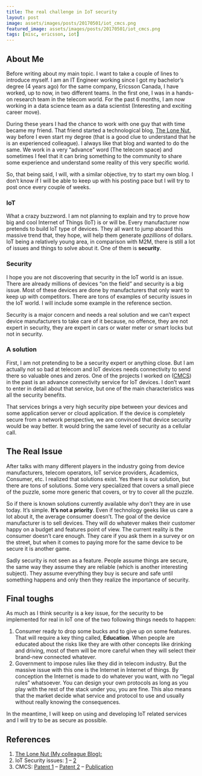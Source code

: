 ```yaml
---
title: The real challenge in IoT security
layout: post
image: assets/images/posts/20170501/iot_cmcs.png
featured_image: assets/images/posts/20170501/iot_cmcs.png
tags: [misc, ericsson, iot]
---
```

## About Me

Before writing about my main topic. I want to take a couple of lines to introduce myself. I am an IT Engineer working since I got my bachelor’s degree (4 years ago) for the same company, Ericsson Canada, I have worked, up to now, in two different teams. In the first one, I was in a hands-on research team in the telecom world. For the past 6 months, I am now working in a data science team as a data scientist (Interesting and exciting career move).

<!--more-->

During these years I had the chance to work with one guy that with time became my friend. That friend started a technological blog, <a href="https://thelonenutblog.wordpress.com/" target="_blank" rel="nofollow noopener">The Lone Nut</a>, way before I even start my degree (that is a good clue to understand that he is an experienced colleague). I always like that blog and wanted to do the same. We work in a very “advance” word (The telecom space) and sometimes I feel that it can bring something to the community to share some experience and understand some reality of this very specific world.

So, that being said, I will, with a similar objective, try to start my own blog. I don’t know if I will be able to keep up with his posting pace but I will try to post once every couple of weeks.

### IoT

What a crazy buzzword. I am not planning to explain and try to prove how big and cool Internet of Things (IoT) is or will be. Every manufacturer now pretends to build IoT type of devices. They all want to jump aboard this massive trend that, they hope, will help them generate _gazillions_ of dollars. IoT being a relatively young area, in comparison with M2M, there is still a lot of issues and things to solve about it. One of them is **security**.

### Security

I hope you are not discovering that security in the IoT world is an issue. There are already millions of devices “on the field” and security is a big issue. Most of these devices are done by manufacturers that only want to keep up with competitors. There are tons of examples of security issues in the IoT world. I will include some example in the reference section.

Security is a major concern and needs a real solution and we can&#8217;t expect device manufacturers to take care of it because, no offence, they are not expert in security, they are expert in cars or water meter or smart locks but not in security.

### A solution

First, I am not pretending to be a security expert or anything close. But I am actually not so bad at telecom and IoT devices needs connectivity to send there so valuable ones and zeros. One of the projects I worked on (<a href="https://patentscope.wipo.int/search/en/detail.jsf?docId=WO2016020726" target="_blank" rel="nofollow noopener">CMCS</a>) in the past is an advance connectivity service for IoT devices. I don’t want to enter in detail about that service, but one of the main characteristics was all the security benefits.

That services brings a very high security pipe between your devices and some application server or cloud application. If the device is completely secure from a network perspective, we are convinced that device security would be way better. It would bring the same level of security as a cellular call.

## The Real Issue

After talks with many different players in the industry going from device manufacturers, telecom operators, IoT service providers, Academics, Consumer, etc. I realized that solutions exist. Yes there is our solution, but there are tons of solutions. Some very specialized that covers a small piece of the puzzle, some more generic that covers, or try to cover all the puzzle.

So if there is known solutions currently available why don’t they are in use today. It’s simple. **It’s not a priority**. Even if technology geeks like us care a lot about it, the average consumer doesn’t. The goal of the device manufacturer is to sell devices. They will do whatever makes their customer happy on a budget and features point of view. The current reality is the consumer doesn’t care enough. They care if you ask them in a survey or on the street, but when it comes to paying more for the same device to be secure it is another game.

Sadly security is not seen as a feature. People assume things are secure, the same way they assume they are reliable (which is another interesting subject). They assume everything they buy is secure and safe until something happens and only then they realize the importance of security.

## Final toughs

As much as I think security is a key issue, for the security to be implemented for real in IoT one of the two following things needs to happen:

  1. Consumer ready to drop some bucks and to give up on some features. That will require a key thing called, **Education**. When people are educated about the risks like they are with other concepts like drinking and driving, most of them will be more careful when they will select their brand-new connected whatever.
  2. Government to impose rules like they did in telecom industry. But the massive issue with this one is the Internet in Internet of things. By conception the Internet is made to do whatever you want, with no “legal rules” whatsoever. You can design your own protocols as long as you play with the rest of the stack under you, you are fine. This also means that the market decide what service and protocol to use and usually without really knowing the consequences.

In the meantime, I will keep on using and developing IoT related services and I will try to be as secure as possible.

## References

  1. <a href="https://thelonenutblog.wordpress.com/" target="_blank" rel="nofollow noopener">The Lone Nut (My colleague Blog):</a>
  2. IoT Security issues: <a href="http://money.cnn.com/gallery/technology/security/2013/05/01/shodan-most-dangerous-internet-searches/index.html" target="_blank" rel="nofollow noopener">1</a> &#8211; <a href="http://gizmodo.com/a-creepy-website-is-streaming-from-73-000-private-secur-1655653510" target="_blank" rel="nofollow noopener">2</a>
  3. CMCS: <a href="https://patentscope.wipo.int/search/en/detail.jsf?docId=WO2016051237" target="_blank" rel="nofollow noopener">Patent 1</a> &#8211; <a href="https://patentscope.wipo.int/search/en/detail.jsf?docId=WO2016020726" target="_blank" rel="nofollow noopener">Patent 2</a> &#8211; <a href="https://arxiv.org/abs/1507.08233" target="_blank" rel="nofollow noopener">Publication</a>
  